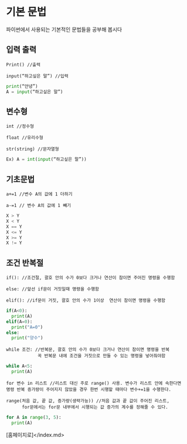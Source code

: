 # 기본 문법

파이썬에서 사용되는 기본적인 문법들을 공부해 봅시다



## 입력 출력

	Print()	//출력

	input(“하고싶은 말”) //입력
	
```python 
print(“안녕”)	
A = input(“하고싶은 말”) 
```



##	변수형

	int //정수형	
	
	float //유리수형 
	
	str(string) //문자열형

```python 
Ex) A = int(input(“하고싶은 말”)) 
```



##	기초문법

	a+=1 //변수 A의 값에 1 더하기

	a-=1 // 변수 A의 값에 1 빼기
	
```python 
X > Y
X < Y
X == Y
X <= Y
X >= Y
X != Y
```	



##	조건 반복절

	if(): //조건절, 괄호 안의 수가 0보다 크거나 연산이 참이면 주어진 명령을 수행함
	
	else: //앞선 if문이 거짓일때 명령을 수행함
	
	elif(): //if문이 거짓, 괄호 안의 수가 1이상  연산이 참이면 명령을 수행함
	
```python 
if(A<0):
  print(A)
elif(A=0):
  print("A=0")
else:
  print("양수")
```



	while 조건: //반복문, 괄호 안의 수가 0보다 크거나 연산이 참이면 명령을 반복
	            꼭 반복문 내에 조건을 거짓으로 만들 수 있는 명령을 넣어줘야함

```python 
while A<5:
  print(A)
```	
			 


	for 변수 in 리스트 //리스트 대신 주로 range() 사용. 변수가 리스트 안에 속한다면 
	명령 반복 증가량이 주어지지 않았을 경우 한번 시행할 때마다 변수+=1을 수행한다. 
	    
	range(처음 값, 끝 값, 증가량(생략가능)) //처음 값과 끝 값이 주어진 리스트, 
	      for문에서는 for문 내부에서 시행되는 값 증가의 계수를 정해줄 수 있다.

```python
for A in range(3, 5):
  print(A)
```


[홈페이지로]</index.md>
